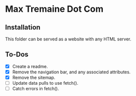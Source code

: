 # Max Tremaine Dot Com

## Installation

This folder can be served as a website with any HTML server.

## To-Dos

- [x] Create a readme.
- [x] Remove the navigation bar, and any associated attributes.
- [x] Remove the sitemap.
- [ ] Update data pulls to use fetch().
- [ ] Catch errors in fetch().